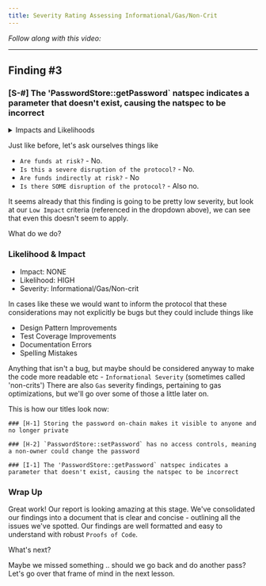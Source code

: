 ```yaml
---
title: Severity Rating Assessing Informational/Gas/Non-Crit
---
```


_Follow along with this video:_

---

## Finding #3

### [S-#] The 'PasswordStore::getPassword` natspec indicates a parameter that doesn't exist, causing the natspec to be incorrect

<details closed>
<summary>Impacts and Likelihoods</summary>

1. **High Impact**: `funds` are directly or nearly `directly at risk`, or a `severe disruption` of protocol functionality or availability occurs.
2. **Medium Impact**: `funds` are `indirectly at risk` or there’s `some level of disruption` to the protocol’s functionality.
3. **Low Impact**: `Fund are not at risk`, but a function might be incorrect, or a state handled improperly etc.

---

4. **High Likelihood**: Highly probably to happen.
   - a hacker can call a function directly and extract money
5. **Medium Likelihood**: Might occur under specific conditions.
   - a peculiar ERC20 token is used on the platform.
6. **Low Likelihood**: Unlikely to occur.
   - a hard-to-change variable is set to a unique value at a specific time.

</details>


Just like before, let's ask ourselves things like

- `Are funds at risk?` - No.
- `Is this a severe disruption of the protocol?` - No.
- `Are funds indirectly at risk?` - No
- `Is there SOME disruption of the protocol?` - Also no.

It seems already that this finding is going to be pretty low severity, but look at our `Low Impact` criteria (referenced in the dropdown above), we can see that even this doesn't seem to apply.

What do we do?

### Likelihood & Impact

- Impact: NONE
- Likelihood: HIGH
- Severity: Informational/Gas/Non-crit

In cases like these we would want to inform the protocol that these considerations may not explicitly be bugs but they could include things like

- Design Pattern Improvements
- Test Coverage Improvements
- Documentation Errors
- Spelling Mistakes

Anything that isn't a bug, but maybe should be considered anyway to make the code more readable etc - `Informational Severity` (sometimes called 'non-crits') There are also `Gas` severity findings, pertaining to gas optimizations, but we'll go over some of those a little later on.

This is how our titles look now:

```
### [H-1] Storing the password on-chain makes it visible to anyone and no longer private

### [H-2] `PasswordStore::setPassword` has no access controls, meaning a non-owner could change the password

### [I-1] The 'PasswordStore::getPassword` natspec indicates a parameter that doesn't exist, causing the natspec to be incorrect
```

### Wrap Up

Great work! Our report is looking amazing at this stage. We've consolidated our findings into a document that is clear and concise - outlining all the issues we've spotted. Our findings are well formatted and easy to understand with robust `Proofs of Code`.

What's next?

Maybe we missed something .. should we go back and do another pass? Let's go over that frame of mind in the next lesson.
